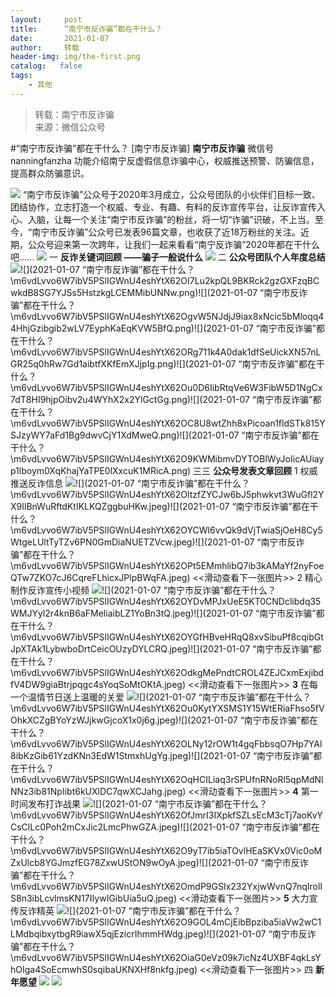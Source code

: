 ```yaml
---
layout:     post
title:      “南宁市反诈骗”都在干什么？
date:       2021-01-07
author:     转载
header-img: img/the-first.png
catalog:   false
tags:
    - 其他
---
```


<blockquote><p>转载：南宁市反诈骗<br>
来源：微信公众号</p></blockquote>

#“南宁市反诈骗”都在干什么？
[南宁市反诈骗]
**南宁市反诈骗**
微信号nanningfanzha
功能介绍南宁反虚假信息诈骗中心，权威推送预警、防骗信息，提高群众防骗意识。

![]({{site.baseurl}}/postimg/P9ficrEVSdibbSahGAohhYfky53ffm6ZicV85b7MehiabwzaImg4owaDavFA7gMkpkdtKYCnVMpz4KVYyYvE9IFKFQ.gif)
“南宁市反诈骗”公众号于2020年3月成立，公众号团队的小伙伴们目标一致、团结协作，立志打造一个权威、专业、有趣、有料的反诈宣传平台，让反诈宣传入心、入脑，让每一个关注“南宁市反诈骗”的粉丝，将一切“诈骗”识破，不上当。至今，“南宁市反诈骗”公众号已发表96篇文章，也收获了近18万粉丝的关注。近期，公众号迎来第一次跨年，让我们一起来看看“南宁反诈骗”2020年都在干什么吧......
![]({{site.baseurl}}/postimg/m6vdLvvo6W7ibV5PSlIGWnU4eshYtX62OsJZNzhLee5BS2OOUGwd2nCFjZq6iavTlGRPVZ3pUbXToV8BSIcVwxJQ.png)
一
**反诈关键词回顾**
**——骗子一般说什么**
![]({{site.baseurl}}/postimg/m6vdLvvo6W7ibV5PSlIGWnU4eshYtX62OGc3NfubTrrmMTQ2zRYmmicCvmjrRBIIohzUdsa3kmXRhgId80BnmvFg.png)
二
**公众号团队个人年度总结**
![]({{site.baseurl}}/postimg/m6vdLvvo6W7ibV5PSlIGWnU4eshYtX62ODLOEIhlhWrm2gg1h282vTrWlibsRxibgQhWaYILFF3PtB1VLBd6mXtPg.png)![](2021-01-07
“南宁市反诈骗”都在干什么？\\m6vdLvvo6W7ibV5PSlIGWnU4eshYtX62OI7Lu2kpQL9BKRck2gzGXFzqBCwkdB8SG7YJSs5HstzkgLCEMMibUNNw.png)![](2021-01-07
“南宁市反诈骗”都在干什么？\\m6vdLvvo6W7ibV5PSlIGWnU4eshYtX62OgvW5NJdjJ9iax8xNcic5bMloqq44HhjGzibgib2wLV7EyphKaEqKVW5BfQ.png)![](2021-01-07
“南宁市反诈骗”都在干什么？\\m6vdLvvo6W7ibV5PSlIGWnU4eshYtX62ORg711k4A0dak1dfSeUickXN57nLGR25q0hRw7Gd1aibtfXKfEmXJjpIg.png)![](2021-01-07
“南宁市反诈骗”都在干什么？\\m6vdLvvo6W7ibV5PSlIGWnU4eshYtX62Ou0D6IibRtqVe6W3FibW5D1NgCx7dT8HI9hjpOibv2u4WYhX2x2YlGctGg.png)![](2021-01-07
“南宁市反诈骗”都在干什么？\\m6vdLvvo6W7ibV5PSlIGWnU4eshYtX62OC8U8wtZhh8xPicoan1fldSTk815YSJzyWY7aFd1Bg9dwvCjY1XdMweQ.png)![](2021-01-07
“南宁市反诈骗”都在干什么？\\m6vdLvvo6W7ibV5PSlIGWnU4eshYtX62O9KWMibmvDYTOBlWyJoIicAUiayp1lboym0XqKhajYaTPE0lXxcuK1MRicA.png)
三三
**公众号发表文章回顾**
1
权威推送反诈信息
![]({{site.baseurl}}/postimg/m6vdLvvo6W7ibV5PSlIGWnU4eshYtX62OIuzh97mlK9prjZSszM8Was6icUG5aqCD8YyFIna6v4Qp7Ly0aDg9ibbw.jpeg)![](2021-01-07
“南宁市反诈骗”都在干什么？\\m6vdLvvo6W7ibV5PSlIGWnU4eshYtX62OltzfZYCJw6bJ5phwkvt3WuGfl2YX9IlBnWuRftdKtIKLKQZggbuHKw.jpeg)![](2021-01-07
“南宁市反诈骗”都在干什么？\\m6vdLvvo6W7ibV5PSlIGWnU4eshYtX62OYCWl6vvQk9dVjTwiaSjOeH8Cy5WtgeLUltTyTZv6PN0GmDiaNUETZVcw.jpeg)![](2021-01-07
“南宁市反诈骗”都在干什么？\\m6vdLvvo6W7ibV5PSlIGWnU4eshYtX62OPt5EMmhlibQ7ib3kAMaYf2nyFoeQTw7ZKO7cJ6CqreFLhicxJPlpBWqFA.jpeg)
<<滑动查看下一张图片>>
2
精心制作反诈宣传小视频
![]({{site.baseurl}}/postimg/m6vdLvvo6W7ibV5PSlIGWnU4eshYtX62O9ibgYc74Xkhc3INhdN2mD9KLb8KUKe9heyeHNesTAgDkLCZFwTJialsA.jpeg)![](2021-01-07
“南宁市反诈骗”都在干什么？\\m6vdLvvo6W7ibV5PSlIGWnU4eshYtX62OYDvMPJxUeE5KT0CNDclibdq35WMJYyl2r4knB6aFMeliaibLZ1YoBn3tQ.jpeg)![](2021-01-07
“南宁市反诈骗”都在干什么？\\m6vdLvvo6W7ibV5PSlIGWnU4eshYtX62OYGfHBveHRqQ8xvSibuPf8cqibGtJpXTAk1LybwboDrtCeicOUzyDYLCRQ.jpeg)![](2021-01-07
“南宁市反诈骗”都在干什么？\\m6vdLvvo6W7ibV5PSlIGWnU4eshYtX62OdkgMePndtCROL4ZEJCxmExjibdfV4DW9giaBtrjpqgc4sYoqSoMtOKtA.jpeg)
<<滑动查看下一张图片>>
**3**
在每一个温情节日送上温暖的关爱
![]({{site.baseurl}}/postimg/m6vdLvvo6W7ibV5PSlIGWnU4eshYtX62Oxql6r6Y9AiafNF3Vpvjjf3DFepeTWbTbmzeGRQ3oRfwK1psP3Y1m7GA.jpeg)![](2021-01-07
“南宁市反诈骗”都在干什么？\\m6vdLvvo6W7ibV5PSlIGWnU4eshYtX62Ou0KytYXSMS1Y15WtERiaFhso5fVOhkXCZgBYoYzWJjkwGjcoX1x0j6g.jpeg)![](2021-01-07
“南宁市反诈骗”都在干什么？\\m6vdLvvo6W7ibV5PSlIGWnU4eshYtX62OLNy12rOW1t4gqFbbsqO7Hp7YAl8ibKzGib61YzdKNn3EdW1StmxhUgYg.jpeg)![](2021-01-07
“南宁市反诈骗”都在干什么？\\m6vdLvvo6W7ibV5PSlIGWnU4eshYtX62OqHCILiaq3rSPUfnRNoRl5qpMdNlNNz3ib81NpIibt6kUXlDC7qwXCJahg.jpeg)
<<滑动查看下一张图片>>
**4**
第一时间发布打诈战果
![]({{site.baseurl}}/postimg/m6vdLvvo6W7ibV5PSlIGWnU4eshYtX62OC0URjkJhZaRBjPkYsLmbUAAeZKe6ytWBLqyDmbLib8dydDGtj0mLj3g.jpeg)![](2021-01-07
“南宁市反诈骗”都在干什么？\\m6vdLvvo6W7ibV5PSlIGWnU4eshYtX62OfJmrI3IXpkfSZLsEcM3cTj7aoKvYCsClLc0Poh2mCxJic2LmcPhwGZA.jpeg)![](2021-01-07
“南宁市反诈骗”都在干什么？\\m6vdLvvo6W7ibV5PSlIGWnU4eshYtX62O9yT7ib5iaTOvlHEaSKVx0Vic0oMZxUlcb8YGJmzfEG78ZxwUStON9wOyA.jpeg)![](2021-01-07
“南宁市反诈骗”都在干什么？\\m6vdLvvo6W7ibV5PSlIGWnU4eshYtX62OmdP9GSIx232YxjwWvnQ7nqIrolIS8n3ibLcvlmsKN17IIywIGibUia5uQ.jpeg)
<<滑动查看下一张图片>>
**5**
大力宣传反诈精英
![]({{site.baseurl}}/postimg/m6vdLvvo6W7ibV5PSlIGWnU4eshYtX62O6UkKD8MDI5iaVrEOkPU8dU87kK2iagJ77vZobB2GlibtEqr70snjk4pbA.jpeg)![](2021-01-07
“南宁市反诈骗”都在干什么？\\m6vdLvvo6W7ibV5PSlIGWnU4eshYtX62O9GOL4mCjEibBpziba5iaVw2wC1LMdbqibxytbgR9iawX5qjEzicrIhmmHWdg.jpeg)![](2021-01-07
“南宁市反诈骗”都在干什么？\\m6vdLvvo6W7ibV5PSlIGWnU4eshYtX62OiaG0eVz09k7icNz4UXBF4qkLsYhOIga4SoEcmwhS0sqibaUKNXHf8nkfg.jpeg)
<<滑动查看下一张图片>>
四
**新年愿望**
![]({{site.baseurl}}/postimg/m6vdLvvo6W7ibV5PSlIGWnU4eshYtX62OE4aticF9gDLmWeIXL99Q2j0EFIU06UjzhtNteibN9cshS6xlpEyJI8Vw.jpeg)
![]({{site.baseurl}}/postimg/m6vdLvvo6W6aCCOVM3fc1JRVjG0nwA9leMqJRjJp77nDaFqjYo2GLq5iauUdrachH8zrlxkdKrrr5mhMTX7fXwQ.jpeg)
